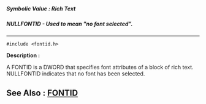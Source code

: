 ##### Symbolic Value : Rich Text
##### NULLFONTID - Used to mean "no font selected".
---
```
#include <fontid.h>
```
**Description :**

A FONTID is a DWORD that specifies font attributes of a block of rich text.  
NULLFONTID indicates that no font has been selected.

**See Also :**
[FONTID](/reference/Data/FONTID)
---
